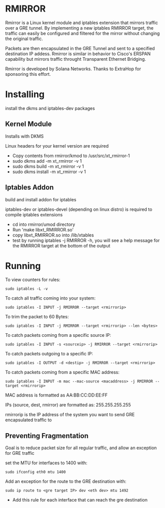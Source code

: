 # RMIRROR
Rmirror is a Linux kernel module and iptables extension that mirrors 
traffic over a GRE tunnel. By implementing a new iptables RMIRROR target, 
the traffic can easily be configured and filtered for the mirror
without changing the original traffic.

Packets are then encapsulated in the GRE Tunnel and sent to a specified
destination IP addess. Rmirror is similar in behavior to Cisco's ERSPAN
capability but mirrors traffic throught Transparent Ethernet Bridging.

Rmirror is developed by Solana Networks. 
Thanks to ExtraHop for sponsoring this effort.

# Installing
install the dkms and iptables-dev packages

## Kernel Module
Installs with DKMS

Linux headers for your kernel version are required

 * Copy contents from rmirror/kmod to /usr/src/xt_rmirror-1
 * sudo dkms add -m xt_rmirror -v 1
 * sudo dkms build -m xt_rmirror -v 1
 * sudo dkms install -m xt_rmirror -v 1

## Iptables Addon
build and install addon for iptables

iptables-dev or iptables-devel (depending on linux distro) is required to compile iptables extensions

 * cd into rmirror/umod directory
 * Run 'make libxt_RMIRROR.so'
 * copy libxt_RMIRROR.so into /lib/xtables
 * test by running iptables -j RMIRROR -h, you will see a help message for the RMIRROR target at the bottom of the output

# Running
To view counters for rules: 

    sudo iptables -L -v

To catch all traffic coming into your system:

    sudo iptables -I INPUT -j RMIRROR --target <rmirrorip>

To trim the packet to 60 Bytes:

    sudo iptables -I INPUT -j RMIRROR --target <rmirrorip> --len <bytes>

To catch packets coming from a specific source IP:

    sudo iptables -I INPUT -s <sourceip> -j RMIRROR --target <rmirrorip>

To catch packets outgoing to a specific IP:

    sudo iptables -I OUTPUT -d <destip> -j RMIRROR --target <rmirrorip>

To catch packets coming from a specific MAC address:

    sudo iptables -I INPUT -m mac --mac-source <macaddress> -j RMIRROR --target <rmirrorip>

MAC address is formatted as AA:BB:CC:DD:EE:FF

IPs (source, dest, rmirror) are formatted as: 255.255.255.255

rmirrorip is the IP address of the system you want to send GRE encapsulated traffic to

## Preventing Fragmentation
Goal is to reduce packet size for all regular traffic, and allow an exception for GRE traffic

set the MTU for interfaces to 1400 with:

    sudo ifconfig eth0 mtu 1400

Add an exception for the route to the GRE destination with:

    sudo ip route to <gre target IP> dev <eth dev> mtu 1492
 - Add this rule for each interface that can reach the gre destination

